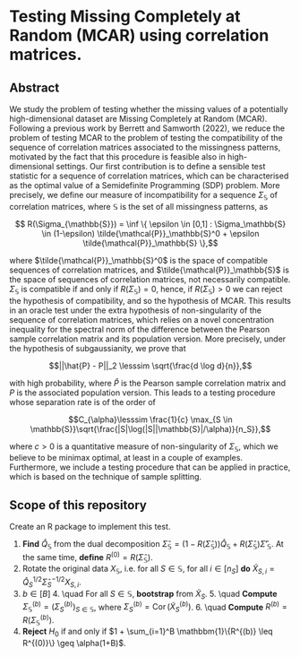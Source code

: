# Testing Missing Completely at Random (MCAR) using correlation matrices. 
 ## Abstract
 We study the problem of testing whether the missing values of a potentially high-dimensional dataset are Missing Completely at Random (MCAR). Following a previous work by Berrett and Samworth (2022), we reduce the problem of testing MCAR to the problem of testing the compatibility of the sequence of correlation matrices associated to the missingness patterns, motivated by the fact that this procedure is feasible also in high-dimensional settings. Our first contribution is to define a sensible test statistic for a sequence of correlation matrices, which can be characterised as the optimal value of a Semidefinite Programming (SDP) problem. More precisely, we define our measure of incompatibility for a sequence $`\Sigma_{\mathbb{S}}`$ of correlation matrices, where $`\mathbb{S}`$ is the set of all missingness patterns, as 
```math
     R(\Sigma_{\mathbb{S}})  = \inf \{ \epsilon \in [0,1] : \Sigma_\mathbb{S} \in (1-\epsilon) \tilde{\mathcal{P}}_\mathbb{S}^0 + \epsilon \tilde{\mathcal{P}}_\mathbb{S} \},
```
where $`\tilde{\mathcal{P}}_\mathbb{S}^0`$ is the space of compatible sequences of correlation matrices, and $`\tilde{\mathcal{P}}_\mathbb{S}`$ is the space of sequences of correlation matrices, not necessarily compatible. $`\Sigma_{\mathbb{S}}`$ is compatible if and only if $`R(\Sigma_{\mathbb{S}}) = 0`$, hence, if $`R(\Sigma_{\mathbb{S}}) > 0`$ we can reject the hypothesis of compatibility, and so the hypothesis of MCAR. This results in an oracle test under the extra hypothesis of non-singularity of the sequence of correlation matrices, which relies on a novel concentration inequality for the spectral norm of the difference between the Pearson sample correlation matrix and its population version. More precisely, under the hypothesis of subgaussianity, we prove that 
```math
||\hat{P} - P||_2 \lesssim \sqrt{\frac{d \log d}{n}},
```
with high probability, where $\hat{P}$ is the Pearson sample correlation matrix and $P$ is the associated population version. This leads to a testing procedure whose separation rate is of the order of 
```math
C_{\alpha}\lesssim \frac{1}{c} \max_{S \in \mathbb{S}}\sqrt{\frac{|S|\log(|S||\mathbb{S}|/\alpha)}{n_S}},
```
where $`c > 0`$ is a quantitative measure of non-singularity of $`\Sigma_\mathbb{S}`$,
which we believe to be minimax optimal, at least in a couple of examples. Furthermore, we include a testing procedure that can be applied in practice, which is based on the technique of sample splitting. 

## Scope of this repository
Create an R package to implement this test. 


1. **Find** $`\hat{Q}_\mathbb{S}`$ from the dual decomposition $`\hat{\Sigma}_\mathbb{S} = (1-R(\hat{\Sigma}_\mathbb{S}))\hat{Q}_\mathbb{S} + R(\hat{\Sigma}_\mathbb{S})\hat{\Sigma}'_\mathbb{S}`$. At the same time, **define** $`R^{(0)} = R(\hat{\Sigma}_\mathbb{S})`$.
2. Rotate the original data $`X_\mathbb{S}`$, i.e. for all $`S \in \mathbb{S}`$, for all $`i \in [n_S]`$ **do** $`\tilde{X}_{S,i} = \hat{Q}_S^{1/2}\hat{\Sigma}_S^{-1/2}X_{S,i}`$.
3. $`b \in [B]`$
    4. \quad For all $`S \in \mathbb{S}`$, **bootstrap** from $`\tilde{X}_S`$. 
    5. \quad **Compute** $`\Sigma_\mathbb{S}^{(b)} = (\Sigma_S^{(b)})_{S \in \mathbb{S}}`$, where $`\Sigma_S^{(b)} = \operatorname{Cor}(\tilde{X}_S^{(b)})`$.
    6. \quad **Compute** $`R^{(b)} = R(\Sigma_\mathbb{S}^{(b)})`$.
7. **Reject** $`H_0`$ if and only if $`1 + \sum_{i=1}^B \mathbbm{1}\{R^{(b)} \leq R^{(0)}\} \geq \alpha(1+B)`$.
